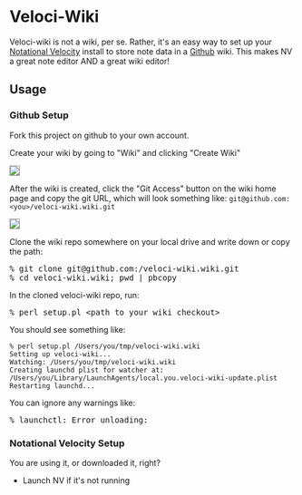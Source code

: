 # Veloci-Wiki

Veloci-wiki is not a wiki, per se. Rather, it's an easy way to set up your [Notational Velocity](http://notational.net) install to store note data in a [Github](http://github.com) wiki. This makes NV a great note editor AND a great wiki editor!

## Usage

### Github Setup

Fork this project on github to your own account.

Create your wiki by going to "Wiki" and clicking "Create Wiki"

<img src="https://img.skitch.com/20110209-testx7sund75f4cwnq43y14b43.png" style="border:1px solid #999"/>

After the wiki is created, click the "Git Access" button on the wiki home page and copy the git URL, which will look something like: `git@github.com:<you>/veloci-wiki.wiki.git`
    
<img src="https://img.skitch.com/20110209-kcpp64uhsy6eknqiwwiqdaug1n.png" style="border:1px solid #999"/>
    
Clone the wiki repo somewhere on your local drive and write down or copy the path:

<pre>
% git clone git@github.com:<you>/veloci-wiki.wiki.git
% cd veloci-wiki.wiki; pwd | pbcopy
</pre>

In the cloned veloci-wiki repo, run:

<pre>
% perl setup.pl &lt;path to your wiki checkout>
</pre>

You should see something like:

    % perl setup.pl /Users/you/tmp/veloci-wiki.wiki
    Setting up veloci-wiki...
    Watching: /Users/you/tmp/veloci-wiki.wiki
    Creating launchd plist for watcher at:
    /Users/you/Library/LaunchAgents/local.you.veloci-wiki-update.plist
    Restarting launchd...

You can ignore any warnings like:

<pre>
% launchctl: Error unloading: <some file>
</pre>

### Notational Velocity Setup

You are using it, or downloaded it, right?

* Launch NV if it's not running
